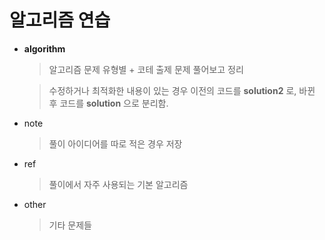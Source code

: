 # 알고리즘 연습

* **algorithm**
	> 알고리즘 문제 유형별 + 코테 출제 문제 풀어보고 정리
	
	> 수정하거나 최적화한 내용이 있는 경우 이전의 코드를 **solution2** 로, 바뀐 후 코드를 **solution** 으로 분리함. 
* note 
	> 풀이 아이디어를 따로 적은 경우 저장

* ref
	> 풀이에서 자주 사용되는 기본 알고리즘

* other
	> 기타 문제들  
